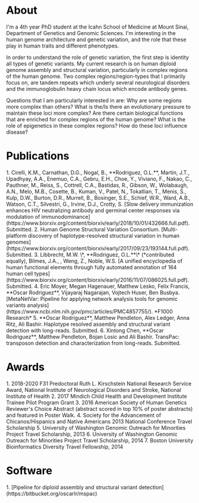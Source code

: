 
<h1 style="color:black;">About</h1>
<p>
I'm a 4th year PhD student at the Icahn School of Medicine at Mount Sinai, Department of Genetics and Genomic Sciences. I'm interesting in the human genome architecture and genetic variation, and the role that these play in human traits and different phenotypes.
</p>
<p>
In order to understand the role of genetic variation, the first step is identity all types of genetic variants. My current research is on human diploid genome assembly and structural variation, particularly in complex regions of the human genome. Two complex regions/region-types that I primarily focus on, are tandem repeats which underly several neurological disorders and the immunoglobulin heavy chain locus which encode antibody genes.
</p>
<p>
Questions that I am particularly interested in are: Why are some regions more complex than others? What is the/Is there an evolutionary pressure to maintain these loci more complex? Are there certain biological functions that are enriched for complex regions of the human genome? What is the role of epigenetics in these complex regions? How do these loci influence disease?
</p>

<h1 style="color:black;">Publications</h1>
1. Cirelli, K.M., Carnathan, D.G., Nogal, B., **Rodriguez, O.L.**, Martin, J.T., Upadhyay, A.A., Enemuo, C.A., Gebru, E.H., Choe, Y., Viviano, F., Nakao, C., Pauthner, M., Reiss, S., Cottrell, C.A., Bastidas, R., Gibson, W., Wolabaugh, A.N., Melo, M.B., Cosette, B., Kuman, V., Patel, N., Tokatlian, T., Menis, S., Kulp, D.W., Burton, D.R., Murrell, B., Bosinger, S.E., Schief, W.R., Ward, A.B., Watson, C.T., Silvestri, G., Irvine, D.J., Crotty, S. [Slow delivery immunization enhances HIV neutralizing antibody and germinal center responses via modulation of immunodominance](https://www.biorxiv.org/content/biorxiv/early/2018/10/01/432666.full.pdf). Submitted.
2. Human Genome Structural Variation Consortium. [Multi-platform discovery of haplotype-resolved structural variation in human genomes](https://www.biorxiv.org/content/biorxiv/early/2017/09/23/193144.full.pdf). Submitted.
3. Libbrecht, M.W. \*, **Rodriguez, O.L.**\* (*contributed equally), Bilmes, J.A., , Weng, Z., Noble, W.S. [A unified encyclopedia of human functional elements through fully automated annotation of 164 human cell types](https://www.biorxiv.org/content/biorxiv/early/2016/11/07/086025.full.pdf). Submitted.
4. Eric Moyer, Megan Hagenauer, Matthew Lesko, Felix Francis, **Oscar Rodriguez**, Vijayaraj Nagarajan, Vojtech Huser, Ben Busbya. [MetaNetVar: Pipeline for applying network analysis tools for genomic variants analysis](https://www.ncbi.nlm.nih.gov/pmc/articles/PMC4857755/). *F1000 Research*
5. **Oscar Rodriguez**, Matthew Pendleton, Alex Ledger, Anna Ritz, Ali Bashir. Haplotype resolved assembly and structural variant detection with long-reads. Submitted.
6. Xintong Chen, **Oscar Rodriguez**, Matthew Pendleton, Bojan Losic and Ali Bashir. TransPac: transposon detection and characterization from long-reads. Submitted.

<h1 style="color:black;">Awards</h1>
1. 2018-2020 F31 Predoctoral Ruth L. Kirschstein National Research Service Award, National Institute of Neurological Disorders and Stroke, National Institute of Health
2. 2017 Mindich Child Health and Development Institute Trainee Pilot Program Grant
3. 2016 American Society of Human Genetics Reviewer's Choice Abstract (abstract scored in top 10% of poster abstracts) and featured in Poster Walk. 
4. Society for the Advancement of Chicanos/Hispanics and Native Americans 2013 National Conference Travel Scholarship
5. University of Washington Genomic Outreach for Minorities Project Travel Scholarship, 2013
6. University of Washington Genomic Outreach for Minorities Project Travel Scholarship, 2014
7. Boston University Bioinformatics Diversity Travel Fellowship, 2014

<h1 style="color:black;">Software</h1>
1. [Pipeline for diploid assembly and structural variant detection](https://bitbucket.org/oscarlr/mspac)
